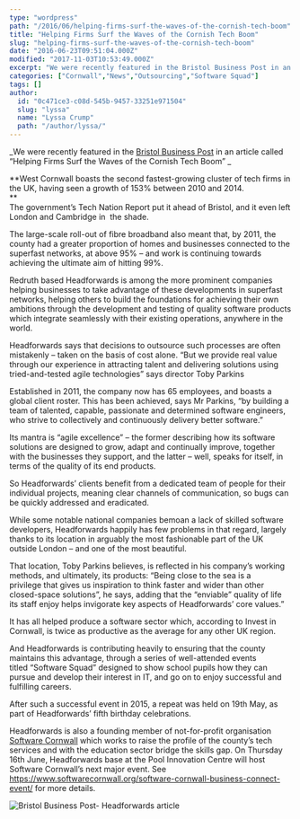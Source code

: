 ```yaml
---
type: "wordpress"
path: "/2016/06/helping-firms-surf-the-waves-of-the-cornish-tech-boom"
title: "Helping Firms Surf the Waves of the Cornish Tech Boom"
slug: "helping-firms-surf-the-waves-of-the-cornish-tech-boom"
date: "2016-06-23T09:51:04.000Z"
modified: "2017-11-03T10:53:49.000Z"
excerpt: "We were recently featured in the Bristol Business Post in an article called “Helping Firms Surf the Waves of the Cornish Tech Boom”  West Cornwall boasts the second fastest-growing cluster of tech firms in the UK, having seen a growth of 153% between 2010 and 2014. The government’s Tech Nation Report put it ahead of …"
categories: ["Cornwall","News","Outsourcing","Software Squad"]
tags: []
author:
  id: "0c471ce3-c08d-545b-9457-33251e971504"
  slug: "lyssa"
  name: "Lyssa Crump"
  path: "/author/lyssa/"
---
```

_We were recently featured in the [Bristol Business Post](http://www.bbpmedia.co.uk/publications/business-post/midlands/birmingham-business-post-edition-62.html) in an article called “Helping Firms Surf the Waves of the Cornish Tech Boom” _

**West Cornwall boasts the second fastest-growing cluster of tech firms in the UK, having seen a growth of 153% between 2010 and 2014.  
**  
The government’s Tech Nation Report put it ahead of Bristol, and it even left London and Cambridge in  the shade.

The large-scale roll-out of fibre broadband also meant that, by 2011, the county had a greater proportion of homes and businesses connected to the superfast networks, at above 95% – and work is continuing towards achieving the ultimate aim of hitting 99%.

Redruth based Headforwards is among the more prominent companies helping businesses to take advantage of these developments in superfast networks, helping others to build the foundations for achieving their own ambitions through the development and testing of quality software products which integrate seamlessly with their existing operations, anywhere in the world.

Headforwards says that decisions to outsource such processes are often mistakenly – taken on the basis of cost alone. “But we provide real value through our experience in attracting talent and delivering solutions using tried-and-tested agile technologies” says director Toby Parkins

Established in 2011, the company now has 65 employees, and boasts a global client roster. This has been achieved, says Mr Parkins, “by building a team of talented, capable, passionate and determined software engineers, who strive to collectively and continuously delivery better software.”

Its mantra is “agile excellence” – the former describing how its software solutions are designed to grow, adapt and continually improve, together with the businesses they support, and the latter – well, speaks for itself, in terms of the quality of its end products.

So Headforwards’ clients benefit from a dedicated team of people for their individual projects, meaning clear channels of communication, so bugs can be quickly addressed and eradicated.

While some notable national companies bemoan a lack of skilled software developers, Headforwards happily has few problems in that regard, largely thanks to its location in arguably the most fashionable part of the UK outside London – and one of the most beautiful.

That location, Toby Parkins believes, is reflected in his company’s working methods, and ultimately, its products: “Being close to the sea is a privilege that gives us inspiration to think faster and wider than other closed-space solutions”, he says, adding that the “enviable” quality of life its staff enjoy helps invigorate key aspects of Headforwards’ core values.”

It has all helped produce a software sector which, according to Invest in Cornwall, is twice as productive as the average for any other UK region.

And Headforwards is contributing heavily to ensuring that the county maintains this advantage, through a series of well-attended events titled “Software Squad” designed to show school pupils how they can pursue and develop their interest in IT, and go on to enjoy successful and fulfilling careers.

After such a successful event in 2015, a repeat was held on 19th May, as part of Headforwards’ fifth birthday celebrations.

Headforwards is also a founding member of not-for-profit organisation [Software Cornwall](https://www.softwarecornwall.org/) which works to raise the profile of the county’s tech services and with the education sector bridge the skills gap. On Thursday 16th June, Headforwards base at the Pool Innovation Centre will host Software Cornwall’s next major event. See https://www.softwarecornwall.org/software-cornwall-business-connect-event/ for more details.


<section class="gallery">


![Bristol Business Post- Headforwards article ](/wp-content/uploads/2016/06/Bristol-Business-Post-copy.jpg)

</section>


